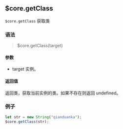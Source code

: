 ## $core.getClass
`$core.getClass` 获取类

### 语法

> $core.getClass(target)

#### 参数

- target 实例。

#### 返回值

返回类，获取当前实例的类。如果不存在则返回 undefined。

### 例子

```javascript
let str = new String("qianduanka");
$core.getClass(str);
```
